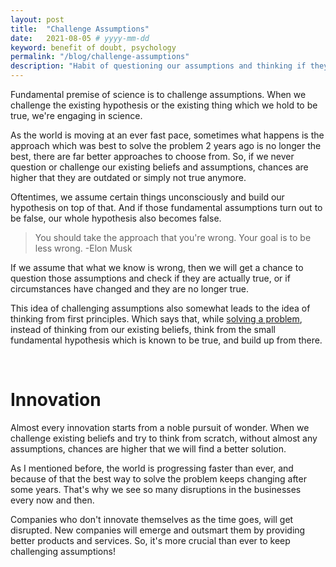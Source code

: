 ```yaml
---
layout: post
title:  "Challenge Assumptions"
date:   2021-08-05 # yyyy-mm-dd
keyword: benefit of doubt, psychology    
permalink: "/blog/challenge-assumptions"
description: "Habit of questioning our assumptions and thinking if they are really true can open doors we never imagined."
---
```


Fundamental premise of science is to challenge assumptions. When we challenge the existing hypothesis or the existing thing which we hold to be true, we're engaging in science.

As the world is moving at an ever fast pace, sometimes what happens is the approach which was best to solve the problem 2 years ago is no longer the best, there are far better approaches to choose from. So, if we never question or challenge our existing beliefs and assumptions, chances are higher that they are outdated or simply not true anymore.

Oftentimes, we assume certain things unconsciously and build our hypothesis on top of that. And if those fundamental assumptions turn out to be false, our whole hypothesis also becomes false.

> You should take the approach that you're wrong. Your goal is to be less wrong. -Elon Musk

If we assume that what we know is wrong, then we will get a chance to question those assumptions and check if they are actually true, or if circumstances have changed and they are no longer true.  

This idea of challenging assumptions also somewhat leads to the idea of thinking from first principles. Which says that, while <a href="https://prashantkikani.com/blog/solve-problems" target="_blank">solving a problem</a>, instead of thinking from our existing beliefs, think from the small fundamental hypothesis which is known to be true, and build up from there.

<br/>

# Innovation

Almost every innovation starts from a noble pursuit of wonder. When we challenge existing beliefs and try to think from scratch, without almost any assumptions, chances are higher that we will find a better solution.

As I mentioned before, the world is progressing faster than ever, and because of that the best way to solve the problem keeps changing after some years. That's why we see so many disruptions in the businesses every now and then.

Companies who don't innovate themselves as the time goes, will get disrupted. New companies will emerge and outsmart them by providing better products and services. So, it's more crucial than ever to keep challenging assumptions!

 

